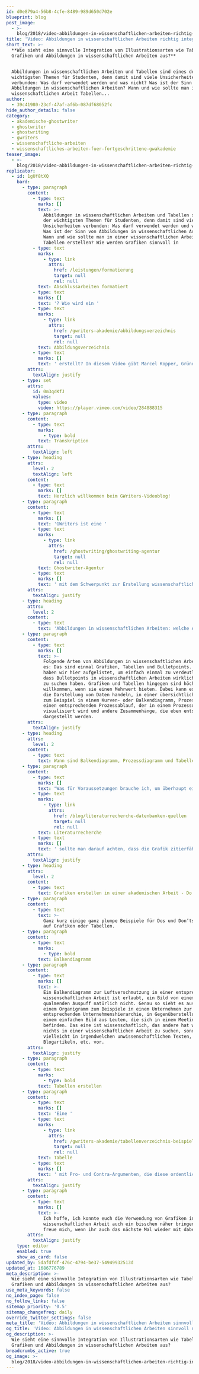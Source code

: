 ```yaml
---
id: d0e879a4-56b8-4cfe-8489-989d650d702e
blueprint: blog
post_image:
  - >-
    blog/2018/video-abbildungen-in-wissenschaftlichen-arbeiten-richtig-integrieren/Abbildungen-in-wissenschaftlichen-Arbeiten-min.png
title: 'Video: Abbildungen in wissenschaftlichen Arbeiten richtig integrieren'
short_text: >-
  **Wie sieht eine sinnvolle Integration von Illustrationsarten wie Tabellen,
  Grafiken und Abbildungen in wissenschaftlichen Arbeiten aus?**


  Abbildungen in wissenschaftlichen Arbeiten und Tabellen sind eines der
  wichtigsten Themen für Studenten, denn damit sind viele Unsicherheiten
  verbunden: Was darf verwendet werden und was nicht? Was ist der Sinn von
  Abbildungen in wissenschaftlichen Arbeiten? Wann und wie sollte man in einer
  wissenschaftlichen Arbeit Tabellen...
author:
  - 39c41980-23cf-47af-af6b-087df68052fc
hide_author_details: false
category:
  - akademische-ghostwriter
  - ghostwriter
  - ghostwriting
  - gwriters
  - wissenschaftliche-arbeiten
  - wissenschaftliches-arbeiten-fuer-fortgeschrittene-gwakademie
teaser_image:
  - >-
    blog/2018/video-abbildungen-in-wissenschaftlichen-arbeiten-richtig-integrieren/Abbildungen-in-wissenschaftlichen-Arbeiten-min.png
replicator:
  - id: 1gUf8tXQ
    bard:
      - type: paragraph
        content:
          - type: text
            marks: []
            text: >-
              Abbildungen in wissenschaftlichen Arbeiten und Tabellen sind eines
              der wichtigsten Themen für Studenten, denn damit sind viele
              Unsicherheiten verbunden: Was darf verwendet werden und was nicht?
              Was ist der Sinn von Abbildungen in wissenschaftlichen Arbeiten?
              Wann und wie sollte man in einer wissenschaftlichen Arbeit
              Tabellen erstellen? Wie werden Grafiken sinnvoll in 
          - type: text
            marks:
              - type: link
                attrs:
                  href: /leistungen/formatierung
                  target: null
                  rel: null
            text: Abschlussarbeiten formatiert
          - type: text
            marks: []
            text: '? Wie wird ein '
          - type: text
            marks:
              - type: link
                attrs:
                  href: /gwriters-akademie/abbildungsverzeichnis
                  target: null
                  rel: null
            text: Abbildungsverzeichnis
          - type: text
            marks: []
            text: ' erstellt? In diesem Video gibt Marcel Kopper, Gründer von GWriters, einen Überblick über die Faustregeln, die bei der Implementierung von Illustrationen in einer wissenschaftlichen Arbeit gelten.'
        attrs:
          textAlign: justify
      - type: set
        attrs:
          id: 0m3qdKfJ
          values:
            type: video
            video: https://player.vimeo.com/video/284888315
      - type: paragraph
        content:
          - type: text
            marks:
              - type: bold
            text: Transkription
        attrs:
          textAlign: left
      - type: heading
        attrs:
          level: 2
          textAlign: left
        content:
          - type: text
            marks: []
            text: Herzlich willkommen beim GWriters-Videoblog!
      - type: paragraph
        content:
          - type: text
            marks: []
            text: 'GWriters ist eine '
          - type: text
            marks:
              - type: link
                attrs:
                  href: /ghostwriting/ghostwriting-agentur
                  target: null
                  rel: null
            text: Ghostwriter-Agentur
          - type: text
            marks: []
            text: ' mit dem Schwerpunkt zur Erstellung wissenschaftlicher Texte. Unser heutiges Video trägt den Titel “Grafiken und Tabellen in wissenschaftlichen Arbeiten sinnvoll und richtig nutzen”. Wir schauen uns dazu einmal an, welche Arten von Illustrationen es überhaupt gibt, wie diese verwendet werden können, also unter welchen Voraussetzungen, und dann einige knackige Beispiele, was man verwenden darf und was man auf keinen Fall verwenden sollte.'
        attrs:
          textAlign: justify
      - type: heading
        attrs:
          level: 2
        content:
          - type: text
            text: 'Abbildungen in wissenschaftlichen Arbeiten: welche Arten gibt es?'
      - type: paragraph
        content:
          - type: text
            marks: []
            text: >-
              Folgende Arten von Abbildungen in wissenschaftlichen Arbeiten gibt
              es: Das sind einmal Grafiken, Tabellen und Bulletpoints. Diese
              haben wir hier aufgelistet, um einfach einmal zu verdeutlichen,
              dass Bulletpoints in wissenschaftlichen Arbeiten wirklich nichts
              zu suchen haben. Grafiken und Tabellen hingegen sind höchst
              willkommen, wenn sie einen Mehrwert bieten. Dabei kann es sich um
              die Darstellung von Daten handeln, in einer übersichtlichen Weise,
              zum Beispiel in einem Kurven- oder Balkendiagramm, Prozesse durch
              einen entsprechenden Prozessablauf, der in einem Prozessdiagramm
              visualisiert wird und andere Zusammenhänge, die eben entsprechend
              dargestellt werden.
        attrs:
          textAlign: justify
      - type: heading
        attrs:
          level: 2
        content:
          - type: text
            text: Wann sind Balkendiagramm, Prozessdiagramm und Tabelle sinnvoll?
      - type: paragraph
        content:
          - type: text
            marks: []
            text: "Was für Voraussetzungen brauche ich, um überhaupt eine entsprechende Illustration einzubinden? Ganz einfach, die Illustration selbst sollte keinen Selbstzweck haben. Also man sollte nicht einfach irgendein ein Bild oder irgendeine Grafik einbinden, nur des Bildes wegen, nur weil es irgendwie schöner aussieht, das Ganze muss natürlich in einer wissenschaftlichen Arbeit auch wirklich einen Mehrwert bieten und einen wissenschaftlichen Hintergrund haben. Weiterhin sollte diese Darstellung der\_Abbildungen in wissenschaftlichen Arbeiten natürlich sauber sein, in einer guten Auflösung, sodass der Leser auch wirklich ein Diagramm oder eine Grafik hat, mit der er arbeiten kann, die eine Übersicht darstellt und einen Mehrwert bietet. Der Zusammenhang mit dem Text muss natürlich gegeben sein und ganz ganz wichtig: schon bei der "
          - type: text
            marks:
              - type: link
                attrs:
                  href: /blog/literaturrecherche-datenbanken-quellen
                  target: null
                  rel: null
            text: Literaturrecherche
          - type: text
            marks: []
            text: ' sollte man darauf achten, dass die Grafik zitierfähig ist, also so, dass sie wirklich mit ins entsprechende Verzeichnis eingebunden werden kann.'
        attrs:
          textAlign: justify
      - type: heading
        attrs:
          level: 2
        content:
          - type: text
            text: Grafiken erstellen in einer akademischen Arbeit - Do´s und Dont´s
      - type: paragraph
        content:
          - type: text
            text: >-
              Ganz kurz einige ganz plumpe Beispiele für Dos und Don’ts in Bezug
              auf Grafiken oder Tabellen.
      - type: paragraph
        content:
          - type: text
            marks:
              - type: bold
            text: Balkendiagramm
      - type: paragraph
        content:
          - type: text
            marks: []
            text: >-
              Ein Balkendiagramm zur Luftverschmutzung in einer entsprechenden
              wissenschaftlichen Arbeit ist erlaubt, ein Bild von einem
              qualmenden Auspuff natürlich nicht. Genau so sieht es aus mit
              einem Organigramm zum Beispiele in einem Unternehmen zur
              entsprechenden Unternehmenshierarchie, in Gegenüberstellung zu
              einem einfachen Bild aus Leuten, die sich in einem Meeting
              befinden. Das eine ist wissenschaftlich, das andere hat wirklich
              nichts in einer wissenschaftlichen Arbeit zu suchen, sondern kommt
              vielleicht in irgendwelchen unwissenschaftlichen Texten,
              Blogartikeln, etc. vor.
        attrs:
          textAlign: justify
      - type: paragraph
        content:
          - type: text
            marks:
              - type: bold
            text: Tabellen erstellen
      - type: paragraph
        content:
          - type: text
            marks: []
            text: 'Eine '
          - type: text
            marks:
              - type: link
                attrs:
                  href: /gwriters-akademie/tabellenverzeichnis-beispiel
                  target: null
                  rel: null
            text: Tabelle
          - type: text
            marks: []
            text: ' mit Pro- und Contra-Argumenten, die diese ordentlich gegenübergestellt und den Leser an dieser Stelle mitnimmt und das Ganze etwas besser veranschaulicht, ist natürlich erwünscht. Eine einfache Auflistung in Bulletpoints hingegen ist, wie auch Eingangs erwähnt, natürlich zu vermeiden.'
        attrs:
          textAlign: justify
      - type: paragraph
        content:
          - type: text
            marks: []
            text: >-
              Ich hoffe, ich konnte euch die Verwendung von Grafiken in eurer
              wissenschaftlichen Arbeit auch ein bisschen näher bringen und
              freue mich, wenn ihr auch das nächste Mal wieder mit dabei seid.
        attrs:
          textAlign: justify
    type: editor
    enabled: true
    show_as_card: false
updated_by: 5dafdfdf-476c-4794-be37-54949932513d
updated_at: 1686776789
meta_description: >-
  Wie sieht eine sinnvolle Integration von Illustrationsarten wie Tabellen,
  Grafiken und Abbildungen in wissenschaftlichen Arbeiten aus?
use_meta_keywords: false
no_index_page: false
no_follow_links: false
sitemap_priority: '0.5'
sitemap_changefreq: daily
override_twitter_settings: false
meta_title: 'Video: Abbildungen in wissenschaftlichen Arbeiten sinnvoll nutzen'
og_title: 'Video: Abbildungen in wissenschaftlichen Arbeiten sinnvoll nutzen'
og_description: >-
  Wie sieht eine sinnvolle Integration von Illustrationsarten wie Tabellen,
  Grafiken und Abbildungen in wissenschaftlichen Arbeiten aus?
breadcrumbs_active: true
og_image: >-
  blog/2018/video-abbildungen-in-wissenschaftlichen-arbeiten-richtig-integrieren/Abbildungen-in-wissenschaftlichen-Arbeiten-min.png
---
```

